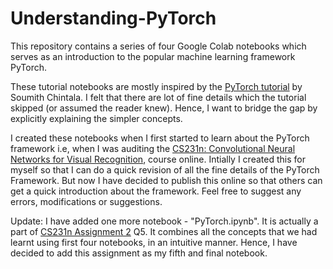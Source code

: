# Understanding-PyTorch
This repository contains a series of four Google Colab notebooks which serves as an introduction to the popular machine learning framework PyTorch.

These tutorial notebooks are mostly inspired by the [PyTorch tutorial](https://pytorch.org/tutorials/beginner/deep_learning_60min_blitz.html) by Soumith Chintala. I felt that there are lot of fine details which the tutorial skipped (or assumed the reader knew). Hence, I want to bridge the gap by explicitly explaining the simpler concepts.  

I created these notebooks when I first started to learn about the PyTorch framework i.e, when I was auditing the [CS231n: Convolutional Neural Networks for Visual Recognition](http://cs231n.stanford.edu/), course online. Intially I created this for myself so that I can do a quick revision of all the fine details of the PyTorch Framework. But now I have decided to publish this online so that others can get a quick introduction about the framework. Feel free to suggest any errors, modifications or suggestions.

Update: I have added one more notebook - "PyTorch.ipynb". It is actually a part of [CS231n Assignment 2](https://cs231n.github.io/assignments2020/assignment2/) Q5. It combines all the concepts that we had learnt using first four notebooks, in an intuitive manner. Hence, I have decided to add this assignment as my fifth and final notebook.
